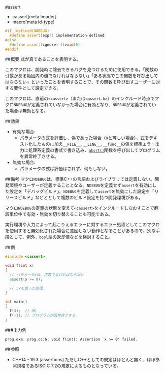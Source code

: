 #assert
* cassert[meta header]
* macro[meta id-type]

```cpp
#if !defined(NDEBUG)
  #define assert(expr) implementation-defined
#else
  #define assert(ignore) ((void)0)
#endif
```

##概要
式が真であることを表明する。

このマクロは、開発時に除去できるバグを見つけるために使用できる。「関数の引数がある範囲内の値でなければならない」「ある状態でこの関数を呼び出してはならない」といったことを表明することで、その関数を呼び出すユーザーに対する要件として設定できる。

このマクロは、直前の`<cassert>`（または`<assert.h>`）のインクルード時点でマクロ`NDEBUG`が定義されていなかった場合に有効となり、`NDEBUG`が定義されていた場合は無効となる。


##効果
- 有効な場合:
    - パラメータの式を評価し、偽であった場合（`0`と等しい場合）、式をテキスト化したものに加え`__FILE__`, `__LINE__`, `__func__`の値を標準エラー出力に処理系定義の書式で書き込み、[`abort()`](/reference/cstdlib/abort.md)関数を呼び出してプログラムを異常終了させる。
- 無効な場合:
    - パラメータの式は評価はされず、何もしない。


##備考
マクロ`NDEBUG`は、標準C++の言語およびライブラリでは定義しない。開発環境やユーザーが定義することとなる。`NDEBUG`を定義せず`assert`を有効にした設定を「デバッグビルド」、`NDEBUG`を定義して`assert`を無効にした設定を「リリースビルド」などととして複数のビルド設定を持つ開発環境がある。

マクロ`NDEBUG`の定義の状態を変えて`<cassert>`をインクルードしなおすことで翻訳単位中で有効・無効を切り替えることも可能である。

実行環境や入力によって起こりえるエラーに対するエラー処理としてこのマクロを使用すると無効化された場合に意図しない動作となることがあるので、別な手段として、例外、`bool`型の返却値などを検討すること。


##例
```cpp
#include <cassert>

void f(int x)
{
  // パラメータxは、正数でなければならない
  assert(x >= 0);

  // …xを使った処理…
}

int main()
{
  f(3);  // OK
  f(-1); // プログラムが異常終了する
}
```


###出力例
```
prog.exe: prog.cc:6: void f(int): Assertion `x >= 0' failed.
```


##参照
- C++14 - 19.3 [assertions]
  ただしC++としての規定はほとんど無く、ほぼ参照規格であるISO C 7.2の規定によるものとなっている。
